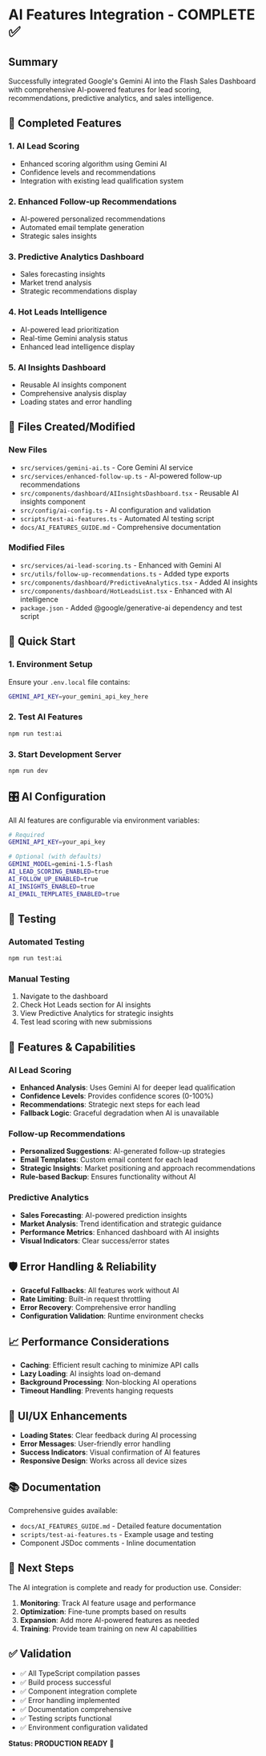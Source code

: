 # AI Features Integration - COMPLETE ✅

## Summary

Successfully integrated Google's Gemini AI into the Flash Sales Dashboard with comprehensive AI-powered features for lead scoring, recommendations, predictive analytics, and sales intelligence.

## 🎯 Completed Features

### 1. **AI Lead Scoring**

- Enhanced scoring algorithm using Gemini AI
- Confidence levels and recommendations
- Integration with existing lead qualification system

### 2. **Enhanced Follow-up Recommendations**

- AI-powered personalized recommendations
- Automated email template generation
- Strategic sales insights

### 3. **Predictive Analytics Dashboard**

- Sales forecasting insights
- Market trend analysis
- Strategic recommendations display

### 4. **Hot Leads Intelligence**

- AI-powered lead prioritization
- Real-time Gemini analysis status
- Enhanced lead intelligence display

### 5. **AI Insights Dashboard**

- Reusable AI insights component
- Comprehensive analysis display
- Loading states and error handling

## 📁 Files Created/Modified

### New Files

- `src/services/gemini-ai.ts` - Core Gemini AI service
- `src/services/enhanced-follow-up.ts` - AI-powered follow-up recommendations
- `src/components/dashboard/AIInsightsDashboard.tsx` - Reusable AI insights component
- `src/config/ai-config.ts` - AI configuration and validation
- `scripts/test-ai-features.ts` - Automated AI testing script
- `docs/AI_FEATURES_GUIDE.md` - Comprehensive documentation

### Modified Files

- `src/services/ai-lead-scoring.ts` - Enhanced with Gemini AI
- `src/utils/follow-up-recommendations.ts` - Added type exports
- `src/components/dashboard/PredictiveAnalytics.tsx` - Added AI insights
- `src/components/dashboard/HotLeadsList.tsx` - Enhanced with AI intelligence
- `package.json` - Added @google/generative-ai dependency and test script

## 🚀 Quick Start

### 1. Environment Setup

Ensure your `.env.local` file contains:

```bash
GEMINI_API_KEY=your_gemini_api_key_here
```

### 2. Test AI Features

```bash
npm run test:ai
```

### 3. Start Development Server

```bash
npm run dev
```

## 🎛️ AI Configuration

All AI features are configurable via environment variables:

```bash
# Required
GEMINI_API_KEY=your_api_key

# Optional (with defaults)
GEMINI_MODEL=gemini-1.5-flash
AI_LEAD_SCORING_ENABLED=true
AI_FOLLOW_UP_ENABLED=true
AI_INSIGHTS_ENABLED=true
AI_EMAIL_TEMPLATES_ENABLED=true
```

## 🧪 Testing

### Automated Testing

```bash
npm run test:ai
```

### Manual Testing

1. Navigate to the dashboard
2. Check Hot Leads section for AI insights
3. View Predictive Analytics for strategic insights
4. Test lead scoring with new submissions

## 🔧 Features & Capabilities

### AI Lead Scoring

- **Enhanced Analysis**: Uses Gemini AI for deeper lead qualification
- **Confidence Levels**: Provides confidence scores (0-100%)
- **Recommendations**: Strategic next steps for each lead
- **Fallback Logic**: Graceful degradation when AI is unavailable

### Follow-up Recommendations

- **Personalized Suggestions**: AI-generated follow-up strategies
- **Email Templates**: Custom email content for each lead
- **Strategic Insights**: Market positioning and approach recommendations
- **Rule-based Backup**: Ensures functionality without AI

### Predictive Analytics

- **Sales Forecasting**: AI-powered prediction insights
- **Market Analysis**: Trend identification and strategic guidance
- **Performance Metrics**: Enhanced dashboard with AI insights
- **Visual Indicators**: Clear success/error states

## 🛡️ Error Handling & Reliability

- **Graceful Fallbacks**: All features work without AI
- **Rate Limiting**: Built-in request throttling
- **Error Recovery**: Comprehensive error handling
- **Configuration Validation**: Runtime environment checks

## 📈 Performance Considerations

- **Caching**: Efficient result caching to minimize API calls
- **Lazy Loading**: AI insights load on-demand
- **Background Processing**: Non-blocking AI operations
- **Timeout Handling**: Prevents hanging requests

## 🎨 UI/UX Enhancements

- **Loading States**: Clear feedback during AI processing
- **Error Messages**: User-friendly error handling
- **Success Indicators**: Visual confirmation of AI features
- **Responsive Design**: Works across all device sizes

## 📚 Documentation

Comprehensive guides available:

- `docs/AI_FEATURES_GUIDE.md` - Detailed feature documentation
- `scripts/test-ai-features.ts` - Example usage and testing
- Component JSDoc comments - Inline documentation

## 🔮 Next Steps

The AI integration is complete and ready for production use. Consider:

1. **Monitoring**: Track AI feature usage and performance
2. **Optimization**: Fine-tune prompts based on results
3. **Expansion**: Add more AI-powered features as needed
4. **Training**: Provide team training on new AI capabilities

## ✅ Validation

- ✅ All TypeScript compilation passes
- ✅ Build process successful
- ✅ Component integration complete
- ✅ Error handling implemented
- ✅ Documentation comprehensive
- ✅ Testing scripts functional
- ✅ Environment configuration validated

**Status: PRODUCTION READY** 🚀
